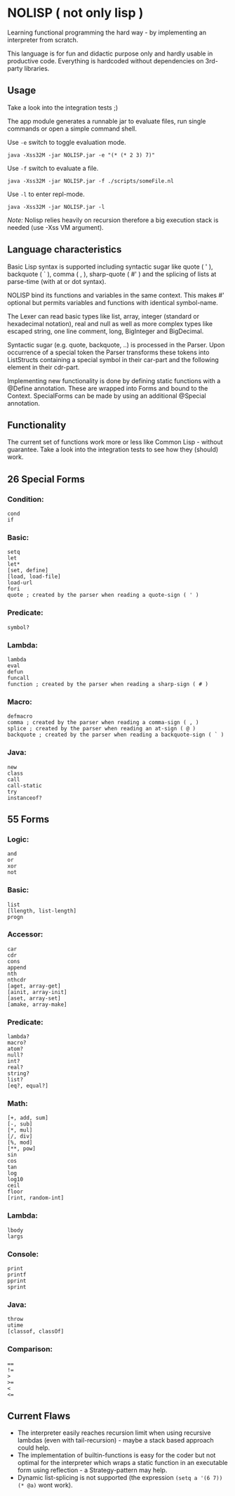 # NOLISP ( not only lisp )

Learning functional programming the hard way - by implementing an interpreter from scratch.

This language is for fun and didactic purpose only and hardly usable in productive code. Everything is hardcoded without dependencies on 3rd-party libraries.

## Usage

Take a look into the integration tests ;)

The app module generates a runnable jar to evaluate files, run single commands or open a simple command shell.

Use `-e` switch to toggle evaluation mode.

    java -Xss32M -jar NOLISP.jar -e "(* (* 2 3) 7)"

Use `-f` switch to evaluate a file.

    java -Xss32M -jar NOLISP.jar -f ./scripts/someFile.nl

Use `-l` to enter repl-mode.

    java -Xss32M -jar NOLISP.jar -l

*Note:* Nolisp relies heavily on recursion therefore a big execution stack is needed (use -Xss VM argument).

## Language characteristics

Basic Lisp syntax is supported including syntactic sugar like quote ( ' ), backquote ( \` ), comma ( , ), sharp-quote ( \#' ) and the splicing of lists at parse-time (with at or dot syntax).

NOLISP bind its functions and variables in the same context. This makes #' optional but permits variables and functions with identical symbol-name.

The Lexer can read basic types like list, array, integer (standard or hexadecimal notation), real and null as well as more complex types like escaped string, one line comment, long, BigInteger and BigDecimal.

Syntactic sugar (e.g. quote, backquote, ..) is processed in the Parser. Upon occurrence of a special token the Parser transforms these tokens into ListStructs containing a special symbol in their car-part and the following element in their cdr-part.

Implementing new functionality is done by defining static functions with a @Define annotation. These are wrapped into Forms and bound to the Context. SpecialForms can be made by using an additional @Special annotation.

## Functionality

The current set of functions work more or less like Common Lisp - without guarantee. Take a look into the integration tests to see how they (should) work.

## 26 Special Forms

### Condition:
	cond
	if

### Basic:
	setq
	let
	let*
	[set, define]
	[load, load-file]
	load-url
	fori
	quote ; created by the parser when reading a quote-sign ( ' )

### Predicate:
	symbol?

### Lambda:
	lambda
	eval
	defun
	funcall
	function ; created by the parser when reading a sharp-sign ( # )

### Macro:
	defmacro
	comma ; created by the parser when reading a comma-sign ( , )
	splice ; created by the parser when reading an at-sign ( @ )
	backquote ; created by the parser when reading a backquote-sign ( ` )

### Java:
	new
	class
	call
	call-static
	try
	instanceof?

## 55 Forms

### Logic:
	and
	or
	xor
	not

### Basic:
	list
	[llength, list-length]
	progn

### Accessor:
	car
	cdr
	cons
	append
	nth
	nthcdr
	[aget, array-get]
	[ainit, array-init]
	[aset, array-set]
	[amake, array-make]

### Predicate:
	lambda?
	macro?
	atom?
	null?
	int?
	real?
	string?
	list?
	[eq?, equal?]

### Math:
	[+, add, sum]
	[-, sub]
	[*, mul]
	[/, div]
	[%, mod]
	[**, pow]
	sin
	cos
	tan
	log
	log10
	ceil
	floor
	[rint, random-int]

### Lambda:
	lbody
	largs

### Console:
	print
	printf
	pprint
	sprint

### Java:
	throw
	utime
	[classof, classOf]

### Comparison:
	==
	!=
	>
	>=
	<
	<=

## Current Flaws

+ The interpreter easily reaches recursion limit when using recursive lambdas (even with tail-recursion) - maybe a stack based approach could help.
+ The implementation of builtin-functions is easy for the coder but not optimal for the interpreter which wraps a static function in an executable form using reflection - a Strategy-pattern may help.
+ Dynamic list-splicing is not supported (the expression `(setq a '(6 7)) (* @a)` wont work).

